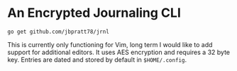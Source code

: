 # An Encrypted Journaling CLI

```
go get github.com/jbpratt78/jrnl
```

This is currently only functioning for Vim, long term I would like to add support for additional editors. It uses AES encryption and requires a 32 byte key. Entries are dated and stored by default in `$HOME/.config`.
